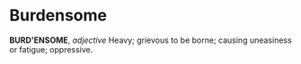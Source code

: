 # Burdensome

**BURD'ENSOME**, _adjective_ Heavy; grievous to be borne; causing uneasiness or fatigue; oppressive.